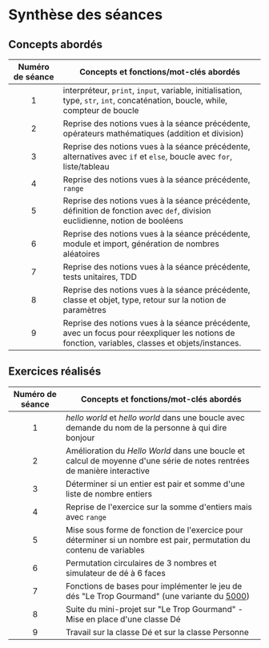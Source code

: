 # Synthèse des séances

## Concepts abordés

| Numéro de séance | Concepts et fonctions/mot-clés abordés                       |
| :--------------: | ------------------------------------------------------------ |
|        1         | interpréteur, `print`, `input`, variable, initialisation, type, `str`, `int`, concaténation, boucle, while, compteur de boucle |
|        2         | Reprise des notions vues à la séance précédente, opérateurs mathématiques (addition et division) |
|        3         | Reprise des notions vues à la séance précédente, alternatives avec `if` et `else`, boucle avec `for`, liste/tableau |
|        4         | Reprise des notions vues à la séance précédente, `range`     |
|        5         | Reprise des notions vues à la séance précédente, définition de fonction avec `def`, division euclidienne, notion de booléens |
|        6         | Reprise des notions vues à la séance précédente, module et import, génération de nombres aléatoires |
|        7         | Reprise des notions vues à la séance précédente, tests unitaires, TDD |
|        8         | Reprise des notions vues à la séance précédente, classe et objet, type, retour sur la notion de paramètres |
|        9         | Reprise des notions vues à la séance précédente, avec un focus pour réexpliquer les notions de fonction, variables, classes et objets/instances. |


## Exercices réalisés

| Numéro de séance | Concepts et fonctions/mot-clés abordés                       |
| :--------------: | ------------------------------------------------------------ |
|        1         | _hello world_ et _hello world_ dans une boucle avec demande du nom de la personne à qui dire bonjour |
|        2         | Amélioration du _Hello World_ dans une boucle et calcul de moyenne d'une série de notes rentrées de manière interactive |
|        3         | Déterminer si un entier est pair et somme d'une liste de nombre entiers |
|        4         | Reprise de l'exercice sur la somme d'entiers mais avec `range` |
|        5         | Mise sous forme de fonction de l'exercice pour déterminer si un nombre est pair, permutation du contenu de variables |
|        6         | Permutation circulaires de 3 nombres  et simulateur de dé à 6 faces |
|        7         | Fonctions de bases pour implémenter le jeu de dés "Le Trop Gourmand" (une variante du [5000](https://www.momes.net/jeux/jeux-interieur/regles-des-jeux-de-societe/regle-de-12-jeux-de-des-842684#Le-5.000)) |
|        8         | Suite du mini-projet sur "Le Trop Gourmand" - Mise en place d'une classe Dé |
|        9         | Travail sur la classe Dé et sur la classe Personne           |
